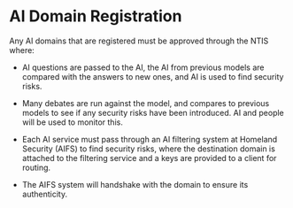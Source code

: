 # AI Domain Registration

Any AI domains that are registered must be approved through the NTIS where:

- AI questions are passed to the AI, the AI from previous models are compared with the answers to new ones, and AI is used to find security risks.

- Many debates are run against the model, and compares to previous models to see if any security risks have been introduced. AI and people will be used to monitor this.

- Each AI service must pass through an AI filtering system at Homeland Security (AIFS) to find security risks, where the destination domain is attached to the filtering service and a keys are provided to a client for routing.

- The AIFS system will handshake with the domain to ensure its authenticity.
